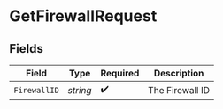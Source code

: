 # GetFirewallRequest


## Fields

| Field              | Type               | Required           | Description        |
| ------------------ | ------------------ | ------------------ | ------------------ |
| `FirewallID`       | *string*           | :heavy_check_mark: | The Firewall ID    |
